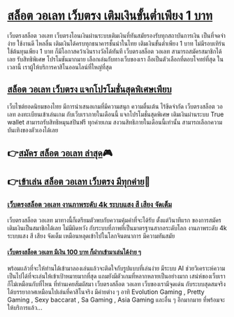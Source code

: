 # [สล็อต วอเลท เว็บตรง เติมเงินขั้นต่ำเพียง 1 บาท](https://shorturl.asia/HzhEx "สล็อต วอเลท เว็บตรง เติมเงินขั้นต่ำเพียง 1 บาท")
เว็บตรงสล็อต วอเลท เว็บตรงโอนเงินผ่านระบบเติมเงินที่ทันสมัยรองรับทุกสถาบันการเงิน เป็นที่จดจำง่าย ใช้งานดี ไหลลื่น เติมเงินได้ครบทุกธนาคารชั้นนำในไทย เติมเงินขั้นต่ำเพียง 1 บาท ไม่มีรอบเทิร์น ใช้ต้นทุนเพียง 1 บาท ก็มีโอกาสคว้าเงินรางวัลได้ทันที เว็บตรงสล็อต วอเลท สามารถสมัครสมาชิกได้เลย รับสิทธิพิเศษ โปรโมชันมากมาย เลือกเล่นกับทางเว็บของเรา ถือเป็นตัวเลือกที่ตอบโจทย์ที่สุด ในเวลานี้ เราผู้ให้บริการคาสิโนออนไลน์ที่ใหญ่ที่สุด
## [สล็อต วอเลท เว็บตรง แจกโปรโมชั่นสุดพิเศษเพียบ](https://shorturl.asia/HzhEx "สล็อต วอเลท เว็บตรง แจกโปรโมชั่นสุดพิเศษเพียบ")
เว็บไซต์ยอดนิยมของไทย มีการนำเสนอเกมที่มีความสนุก ความตื่นเต้น ไร้ขีดจำกัด เว็บตรงสล็อต วอเลท ลงทะเบียนเข้าเล่นเกม กับเว็บเราภายในเดือนนี้ แจกโปรโมชั่นสุดพิเศษ เติมเงินผ่านระบบ True wallet สามารถรับสิทธิหมุนสปินฟรี ทุกค่ายเกม สงวนสิทธิภายในเดือนนี้เท่านั้น สามารถเลือกความบันเทิงของตัวเองได้เลย
## 👉[สมัคร สล็อต วอเลท ล่าสุด](https://shorturl.asia/HzhEx "สมัคร สล็อต วอเลท ล่าสุด")🎮
## 👉[เข้าเล่น สล็อต วอเลท เว็บตรง มีทุกค่าย](https://shorturl.asia/HzhEx "เข้าเล่น สล็อต วอเลท เว็บตรง มีทุกค่าย")👾
### [เว็บตรงสล็อต วอเลท งานภาพระดับ 4k ระบบแสง สี เสียง จัดเต็ม](https://shorturl.asia/HzhEx "เว็บตรงสล็อต วอเลท งานภาพระดับ 4k ระบบแสง สี เสียง จัดเต็ม")
เว็บตรงสล็อต วอเลท มาทางนี้ก็เตรียมตัวพบกับความคุ้มค่าที่จะได้รับ ตั้งแต่วินาทีแรก ของการสมัครเติมเงินเป็นสมาชิกได้เลย ไม่มีผิดหวัง กับระบบที่ภาพที่เป็นมาตรฐานสากลระดับโลก งานภาพระดับ 4k ระบบแสง สี เสียง จัดเต็ม เหมือนหลุดเข้าไปในโลกจินตนาการ มีความทันสมัย
#### [เว็บตรงสล็อต วอเลท มีเงิน 100 บาท ก็ฝากเข้ามาเล่นได้ง่าย ๆ](https://shorturl.asia/HzhEx "เว็บตรงสล็อต วอเลท มีเงิน 100 บาท ก็ฝากเข้ามาเล่นได้ง่าย ๆ")
พร้อมเเล้วที่จะให้ท่านได้เข้ามาลองเล่นแล้วจะติดใจกับรูปแบบที่เล่นง่าย มีระบบ AI ช่วยวิเคราะห์ความเป็นไปได้ที่จะเล่นให้เข้าเป้าหมายมากที่สุด แถมยังมีตัวเกมที่หลากหลายเป็นอย่างมาก เสน่ห์ของเว็บเราก็ไม่เหมือนกับที่ไหน ที่ท่านเคยสัมผัสมา เว็บตรงสล็อต วอเลท เว็บของเรามีจุดเด่น กับระบบสุดสมจริง ได้บรรยากาศเหมือนไปเล่นที่คาสิโนจริง มีค่ายต่าง ๆ อาทิ Evolution Gaming , Pretty Gaming , Sexy baccarat , Sa Gaming , Asia Gaming และอื่น ๆ อีกมากมาย ที่พร้อมจะให้บริการแล้ว...
